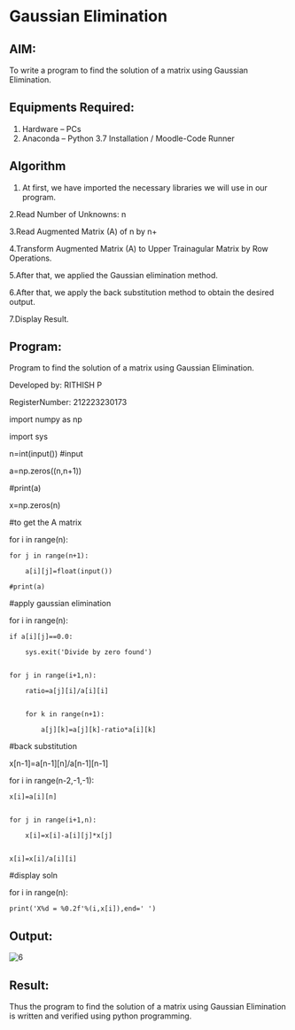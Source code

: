 # Gaussian Elimination

## AIM:
To write a program to find the solution of a matrix using Gaussian Elimination.

## Equipments Required:
1. Hardware – PCs
2. Anaconda – Python 3.7 Installation / Moodle-Code Runner

## Algorithm
1. At first, we have imported the necessary libraries we will use in our program.
 

2.Read Number of Unknowns: n


3.Read Augmented Matrix (A) of n by n+


4.Transform Augmented Matrix (A) to Upper Trainagular Matrix by Row Operations.


5.After that, we applied the Gaussian elimination method.


6.After that, we apply the back substitution method to obtain the desired output.


7.Display Result.

 

## Program:
 
Program to find the solution of a matrix using Gaussian Elimination.

Developed by: RITHISH P

RegisterNumber: 212223230173 
 

import numpy as np

import sys 


n=int(input()) #input

a=np.zeros((n,n+1))

#print(a)

x=np.zeros(n)

#to get the A matrix

for i in range(n):

    for j in range(n+1):
    
        a[i][j]=float(input())
        
    #print(a)
    
         
#apply gaussian elimination

for i in range(n):

    if a[i][j]==0.0:
    
        sys.exit('Divide by zero found')
        
        
    for j in range(i+1,n):
    
        ratio=a[j][i]/a[i][i]
        
        
        for k in range(n+1):
        
            a[j][k]=a[j][k]-ratio*a[i][k]
            
        
#back substitution

x[n-1]=a[n-1][n]/a[n-1][n-1] 


for i in range(n-2,-1,-1):

    x[i]=a[i][n]
    

    for j in range(i+1,n):
    
        x[i]=x[i]-a[i][j]*x[j]
        
        
    x[i]=x[i]/a[i][i]
    
    
#display soln

for i in range(n):

    print('X%d = %0.2f'%(i,x[i]),end=' ')

 

## Output:
 ![6](https://github.com/RITHISHlearn/Gaussian/assets/145446645/dfabdc82-ba87-47d9-87bd-7a885ebdabc6)



## Result:
Thus the program to find the solution of a matrix using Gaussian Elimination is written and verified using python programming.

